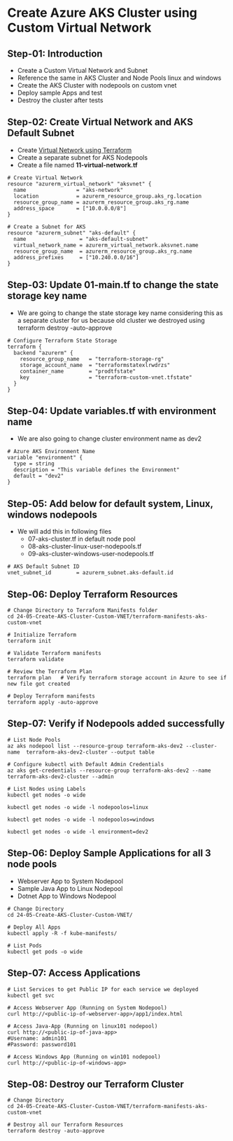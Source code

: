 # Create Azure AKS Cluster using Custom Virtual Network

## Step-01: Introduction
- Create a Custom Virtual Network and Subnet
- Reference the same in AKS Cluster and Node Pools linux and windows
- Create the AKS Cluster with nodepools on custom vnet
- Deploy sample Apps and test
- Destroy the cluster after tests

## Step-02: Create Virtual Network and AKS Default Subnet
- Create [Virtual Network using Terraform](https://registry.terraform.io/providers/hashicorp/azurerm/latest/docs/resources/virtual_network)
- Create a separate subnet for AKS Nodepools
- Create a file named **11-virtual-network.tf**
```
# Create Virtual Network
resource "azurerm_virtual_network" "aksvnet" {
  name                = "aks-network"
  location            = azurerm_resource_group.aks_rg.location
  resource_group_name = azurerm_resource_group.aks_rg.name
  address_space       = ["10.0.0.0/8"]
}

# Create a Subnet for AKS
resource "azurerm_subnet" "aks-default" {
  name                 = "aks-default-subnet"
  virtual_network_name = azurerm_virtual_network.aksvnet.name
  resource_group_name  = azurerm_resource_group.aks_rg.name
  address_prefixes     = ["10.240.0.0/16"]
}
```

## Step-03: Update 01-main.tf to change the state storage key name
- We are going to change the state storage key name considering this as a separate cluster for us because old cluster we destroyed using terraform destroy -auto-approve
```
# Configure Terraform State Storage
terraform {
  backend "azurerm" {
    resource_group_name   = "terraform-storage-rg"
    storage_account_name  = "terraformstatexlrwdrzs"
    container_name        = "prodtfstate"
    key                   = "terraform-custom-vnet.tfstate"
  }
}
```

## Step-04: Update variables.tf with environment name
- We are also going to change cluster environment name as dev2
```
# Azure AKS Environment Name
variable "environment" {
  type = string  
  description = "This variable defines the Environment"  
  default = "dev2"
}
```

## Step-05: Add below for default system, Linux, windows nodepools
- We will add this in following files
  - 07-aks-cluster.tf in default node pool
  - 08-aks-cluster-linux-user-nodepools.tf
  - 09-aks-cluster-windows-user-nodepools.tf
```
# AKS Default Subnet ID
vnet_subnet_id        = azurerm_subnet.aks-default.id
```

## Step-06: Deploy Terraform Resources
```
# Change Directory to Terraform Manifests folder
cd 24-05-Create-AKS-Cluster-Custom-VNET/terraform-manifests-aks-custom-vnet
```
```
# Initialize Terraform
terraform init
```
```
# Validate Terraform manifests
terraform validate
```
```
# Review the Terraform Plan
terraform plan   # Verify terraform storage account in Azure to see if new file got created
```
```
# Deploy Terraform manifests
terraform apply -auto-approve
```

## Step-07: Verify if Nodepools added successfully
```
# List Node Pools
az aks nodepool list --resource-group terraform-aks-dev2 --cluster-name  terraform-aks-dev2-cluster --output table
```
```
# Configure kubectl with Default Admin Credentials
az aks get-credentials --resource-group terraform-aks-dev2 --name  terraform-aks-dev2-cluster --admin
```
```
# List Nodes using Labels
kubectl get nodes -o wide
```
```
kubectl get nodes -o wide -l nodepoolos=linux
```
```
kubectl get nodes -o wide -l nodepoolos=windows
```
```
kubectl get nodes -o wide -l environment=dev2
```

## Step-06: Deploy Sample Applications for all 3 node pools
- Webserver App to System Nodepool
- Sample Java App to Linux Nodepool
- Dotnet App to Windows Nodepool
```
# Change Directory
cd 24-05-Create-AKS-Cluster-Custom-VNET/
```
```
# Deploy All Apps
kubectl apply -R -f kube-manifests/
```
```
# List Pods
kubectl get pods -o wide
```

## Step-07: Access Applications
```
# List Services to get Public IP for each service we deployed
kubectl get svc
```
```
# Access Webserver App (Running on System Nodepool)
curl http://<public-ip-of-webserver-app>/app1/index.html
```
```
# Access Java-App (Running on linux101 nodepool)
curl http://<public-ip-of-java-app>
#Username: admin101
#Password: password101
```
```
# Access Windows App (Running on win101 nodepool)
curl http://<public-ip-of-windows-app>
```

## Step-08: Destroy our Terraform Cluster
```
# Change Directory
cd 24-05-Create-AKS-Cluster-Custom-VNET/terraform-manifests-aks-custom-vnet
```
```
# Destroy all our Terraform Resources
terraform destroy -auto-approve
```
